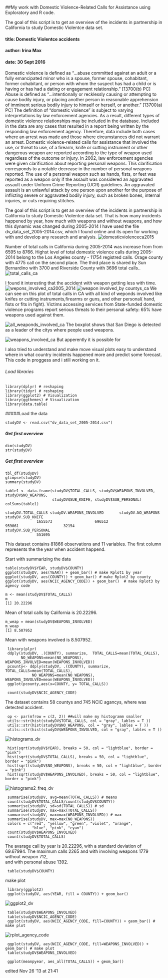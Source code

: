 ##My work with Domestic Violence-Related Calls for Assistance using Exploratory and R code.

 The goal of this script is to get an overview of the incidents in partnership in California to study Domestic Violentce data set. 

#### title: Domestic Violentce accidents
#### author: Irina Max
#### date: 30 Sept 2016

 Domestic violence is defined as “...abuse committed against an adult or a fully emancipated minor who is a spouse, former spouse, cohabitant, former cohabitant, or person with whom the suspect has had a child or is having or has had a dating or engagement relationship.” [13700(b) PC]
 Abuse is defined as “...intentionally or recklessly causing or attempting to cause bodily injury, or placing another person in reasonable apprehension of imminent serious bodily injury to himself or herself, or another.” [13700(a) PC]
 The definition of “domestic violence” is subject to varying interpretations by law enforcement agencies. As a result, different types of domestic violence relationships may be included in the database.
 Included in the data are any cases that resulted in a report being written by the responding law enforcement agency. Therefore, data include both cases where an arrest was made and those where circumstances did not warrant an arrest.
Domestic violence-related calls for assistance that involved the use, or threat to use, of a firearm, knife or cutting instrument or other dangerous weapon are reported according to the type of weapon used regardless of the outcome or injury.
 In 2002, law enforcement agencies were given clarification about reporting personal weapons. This clarification corresponds to a notable decrease in the number of personal weapons reported. The use of a personal weapon such as hands, fists, or feet was reported as a weapon only if the assault was considered an aggravated assault under Uniform Crime Reporting (UCR) guidelines. An aggravated assault is an unlawful attack by one person upon another for the purpose of inflicting severe or aggravated bodily injury, such as broken bones, internal injuries, or cuts requiring stitches.


  
  The goal of this script is to get an overview of the incidents in partnership in California
to study Domestic Violentce data set. That is how many incidents happened by year, 
how much with weapons and without weapons, and how this dynamic was changed during 2005-2014
I have used the file dv_data_set_2005-2014.csv, which I found online and its open for 
working with and develop any research and analysis.
![domesticviolenceca2015](https://cloud.githubusercontent.com/assets/16123495/20820260/c48f15da-b7ee-11e6-8211-2b50c4e3cfd9.png)

Number of total calls in California during 2005-2014 was increase from  from 6595 to 8766.
Highst level of total domestic violence calls during 2005-2014 belong to the Los Angeles county - 11754 registred calls. Orage county with 4775 call on the second place. The third place is shared  by Sun Bernardino with 3700 and Riverside County with 3696 total calls..
![total_calls_ca](https://cloud.githubusercontent.com/assets/16123495/20820458/21c38802-b7f0-11e6-976c-4cd30b7c4f01.png)

I found it interesting that the accident with weapon getting less with time. 
![wepons_involved_ca2005_2014](https://cloud.githubusercontent.com/assets/16123495/20821722/bc3e9008-b7f9-11e6-8da7-3d0afa2c7624.png)
![weapon involved_by countys_ca](https://cloud.githubusercontent.com/assets/16123495/20822485/ec90dabc-b7ff-11e6-8e7c-cb00b235288b.png)
We can see on this plot of total calls in CA with all kind of weponds involved like knifes or cutting instruments,firearms or guns, and other personal( hand, fists or fits in fight).
Victims accessing services from State-funded domestic violence programs report serious threats to
their personal safety: 65% have weapons used against them.

![all_weaponds_involved_ca](https://cloud.githubusercontent.com/assets/16123495/20825131/faa6b07e-b816-11e6-9232-0716b9b92b69.png)
The boxplot shows that San Diego is detected as a leader of the citys where people used weapons.

![weapons_involved_ca](https://cloud.githubusercontent.com/assets/16123495/20820465/2ae45010-b7f0-11e6-869a-8e0062c82aad.png)
But apperently it is possible for

I also tried to understand  and make move visual plots easy to understand where 
in what country incidents happened more and predict some forecast. This code 
in proggess and i still working on it. 

  
  ######  Load libraries

    library(dplyr) # reshaping
    library(tidyr) # reshaping
    library(ggplot2) # Visualization
    library(ggthemes) # Visualization
    library(data.table)
  #####Load the data

    studyDV <- read.csv("dv_data_set_2005-2014.csv")
  ##### Get first overview
    dim(studyDV)
    str(studyDV)

  ##### Get first overview

    tbl_df(studyDV)
    glimpse(studyDV)
    summary(studyDV)

    table1 <- data.frame(studyDV$TOTAL_CALLS, studyDV$WEAPONS_INVOLVED, studyDV$NO_WEAPONS,
                         studyDV$SUB_KNIFE, studyDV$SUB_PERSONAL)      
    colSums(table1)
    
    studyDV.TOTAL_CALLS studyDV.WEAPONS_INVOLVED       studyDV.NO_WEAPONS        studyDV.SUB_KNIFE
                  1655573                   696512                   959061                    32154 
    studyDV.SUB_PERSONAL 
                  551695 


This dataset contains 81866 observations and 11 variables. 
The first column represents the the year when accident happend.

Start with summarizing the data

    table(studyDV$YEAR, studyDV$COUNTY)
    ggplot(studyDV, aes(YEAR)) + geom_bar() # make Rplot1 by year
    ggplot(studyDV, aes(COUNTY)) + geom_bar() # make Rplot2 by county
    ggplot(studyDV, aes(NCIC_AGENCY_CODE)) + geom_bar()  # make Rplot3 by agency code

    m <- mean(studyDV$TOTAL_CALLS)
    m
    [1] 20.22296
Mean of total calls by California is 20.22296.
    
    m_weap = mean(studyDV$WEAPONS_INVOLVED)
    m_weap
    [1] 8.507952
Mean with weapons involved is 8.507952.    


     library(plyr)
     ddply(studyDV, .(COUNTY), summarize,  TOTAL_CALLS=mean(TOTAL_CALLS), 
           NO_WEAPONS=mean(NO_WEAPONS), WEAPONS_INVOLVED=mean(WEAPONS_INVOLVED))
     pcounty<- ddply(studyDV, .(COUNTY), summarize,  TOTAL_CALLS=mean(TOTAL_CALLS), 
                NO_WEAPONS=mean(NO_WEAPONS), WEAPONS_INVOLVED=mean(WEAPONS_INVOLVED))
     ggplot(pcounty,aes(x=COUNTY, y= TOTAL_CALLS))

     count(studyDV$NCIC_AGENCY_CODE)
The dataset contains 58 countys and 745 NCIC agancys, where was detected accident.

     op <- par(mfrow = c(2, 2)) ##will make my histogramm smaller
     utils::str(hist(studyDV$TOTAL_CALLS, col = "gray", lables = T ))
     utils::str(hist(studyDV$NO_WEAPONS, col = "gray", lables = T ))
     utils::str(hist(studyDV$WEAPONS_INVOLVED, col = "gray", lables = T ))
![histograms_dv](https://cloud.githubusercontent.com/assets/16123495/20827044/0dde1b70-b824-11e6-8177-dae31f41126a.png)     

     hist(sqrt(studyDV$YEAR), breaks = 50, col = "lightblue", border = "pink")
     hist(sqrt(studyDV$TOTAL_CALLS), breaks = 50, col = "lightblue", border = "pink")
     hist(sqrt(studyDV$NO_WEAPONS), breaks = 50, col = "lightblue", border = "pink") 
     hist(sqrt(studyDV$WEAPONS_INVOLVED), breaks = 50, col = "lightblue", border = "pink")
![histograms2_freq_dv](https://cloud.githubusercontent.com/assets/16123495/20827047/116d0b98-b824-11e6-94d8-166e3ccaf497.png)     


     summarise(studyDV, avg=mean(TOTAL_CALLS)) # means
     count(studyDV$TOTAL_CALLS/count(studyDV$COUNTY))
     summarise(studyDV, sd=sd(TOTAL_CALLS)) # sd
     summarise(studyDV, max=max(TOTAL_CALLS))
     summarise(studyDV, max=max(WEAPONS_INVOLVED)) # max
     summarise(studyDV, max=max(NO_WEAPONS))
     colors = c("red", "yellow", "green", "violet", "orange", 
                "blue", "pink", "cyan")
     count(studyDV$WEAPONS_INVOLVED)
     count(studyDV$TOTAL_CALLS)

The avarage call by year is 20.22296, with a standard deviation of 69.67994.
The  maximum calls  2265 and with involving weapons 1779 without weapon 712,\
and with personal abuse 1392.

     table(studyDV$COUNTY)
 make plot

     library(ggplot2)
     ggplot(studyDV, aes(YEAR, fill = COUNTY)) + geom_bar()
![ggplot2_dv](https://cloud.githubusercontent.com/assets/16123495/20827078/43555c5a-b824-11e6-9ff8-7740b2f16403.png)     

     table(studyDV$WEAPONS_INVOLVED)
     table(studyDV$NCIC_AGENCY_CODE)
     ggplot(studyDV, aes(NCIC_AGENCY_CODE, fill=COUNTY)) + geom_bar() # make plot
![rplot_agency_code](https://cloud.githubusercontent.com/assets/16123495/20827254/9b517f64-b825-11e6-8ad0-f786db58141b.png)

     ggplot(studyDV, aes(NCIC_AGENCY_CODE, fill=WEAPONS_INVOLVED)) + geom_bar() # make plot
     table(studyDV$WEAPONS_INVOLVED)

     ggplot(meanpyear, aes_all(TOTAL_CALLS)) + geom_bar()

edited Nov 26 '13 at 21:41
